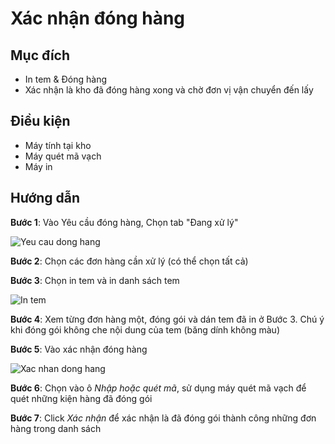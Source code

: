 # Xác nhận đóng hàng
## Mục đích
- In tem & Đóng hàng
- Xác nhận là kho đã đóng hàng xong và chờ đơn vị vận chuyển đến lấy

## Điều kiện
- Máy tính tại kho
- Máy quét mã vạch
- Máy in

## Hướng dẫn
**Bước 1**: Vào Yêu cầu đóng hàng, Chọn tab "Đang xử lý"

![Yeu cau dong hang](https://user-images.githubusercontent.com/24457565/134954578-9ef0ca52-0d3c-4cd5-9309-e66fc8f61cb0.png)

**Bước 2**: Chọn các đơn hàng cần xử lý (có thể chọn tất cả)

**Bước 3**: Chọn in tem và in danh sách tem

![In tem](https://user-images.githubusercontent.com/24457565/134954960-bae745b0-584d-47dc-aa65-d6127deb6657.png)

**Bước 4**: Xem từng đơn hàng một, đóng gói và dán tem đã in ở Bước 3.
Chú ý khi đóng gói không che nội dung của tem (băng dính không màu)

**Bước 5**: Vào xác nhận đóng hàng

![Xac nhan dong hang](https://user-images.githubusercontent.com/24457565/134955306-d14a0e58-8f59-471c-b599-3596f6f02c9d.png)

**Bước 6**: Chọn vào ô _Nhập hoặc quét mã_, sử dụng máy quét mã vạch để quét những kiện hàng đã đóng gói 

**Bước 7**: Click _Xác nhận_ để xác nhận là đã đóng gói thành công những đơn hàng trong danh sách 
